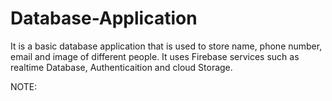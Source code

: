 # Database-Application
It is a basic database application that is used to store name, phone number, email and image of different people.
It uses Firebase services such as realtime Database, Authenticaition and cloud Storage.

NOTE:
